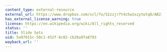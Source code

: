 ```yaml
---
content_type: external-resource
external_url: https://www.dropbox.com/scl/fo/52zzjr7t4s5w1xzytwtq8/AB2i3KPP_vPFQfZVL1c0RWE/Supplementary%20Resources/Slide%20Sets?dl=0&rlkey=qojtvzyd9q8cpudjtvj939i69&subfolder_nav_tracking=1
has_external_license_warning: true
license: https://en.wikipedia.org/wiki/All_rights_reserved
status: ''
title: Slide Sets
uid: 5a97015c-50c1-452f-8c02-cb28a9fa8793
wayback_url: ''
---
```

